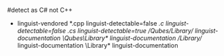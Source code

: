 #detect as C# not C++
* linguist-vendored
*.cpp linguist-detectable=false
*.c linguist-detectable=false
*.cs linguist-detectable=true
/Qubes/Library/* linguist-documentation
\Qubes\Library\* linguist-documentation
/Library/* linguist-documentation
\Library\* linguist-documentation